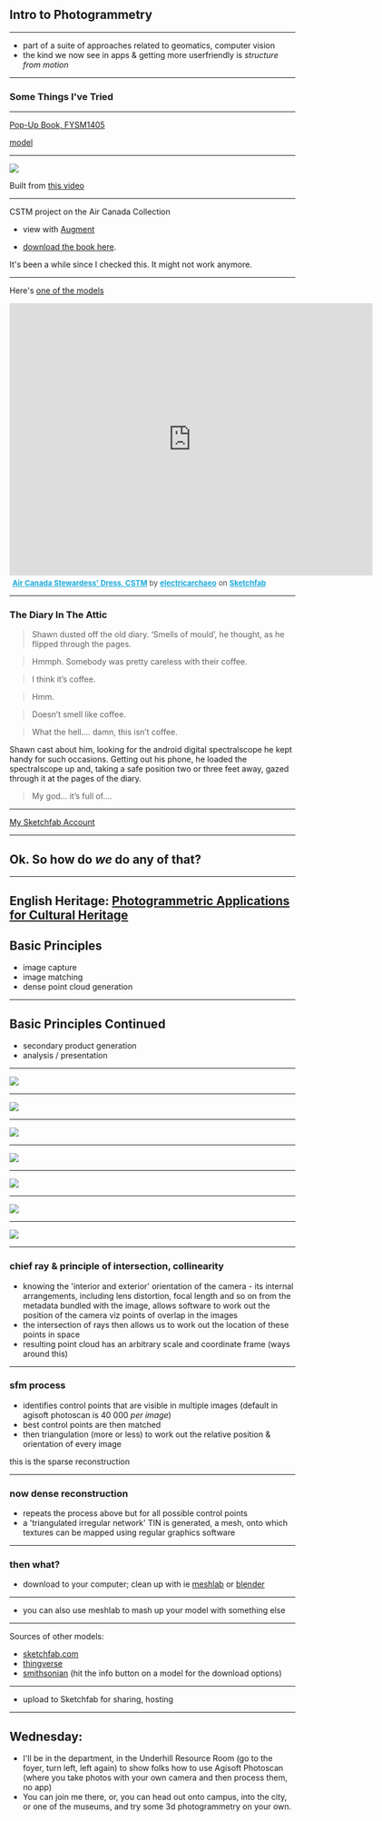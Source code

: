 <section data-background="3812/jan15-1.JPG">

# Intro to Photogrammetry

---

+ part of a suite of approaches related to geomatics, computer vision
+ the kind we now see in apps & getting more userfriendly is _structure from motion_

---

### Some Things I've Tried

---

[Pop-Up Book, FYSM1405](https://electricarchaeologist.files.wordpress.com/2012/05/fysm1405_cover_and_book_2.pdf)

[model](https://p3d.in/zwPEM/spin)

---

![](3812/pompeii-book.jpg)

Built from [this video](https://youtu.be/EfeSZ7KTVnQ)

---

CSTM project on the Air Canada Collection

- view with [Augment](https://play.google.com/store/apps/details?id=com.ar.augment&hl=en)

- [download the book here](http://5702x.graeworks.net/wp-content/uploads/2014/04/version-for-web-april112014-2.pdf). 

It's been a while since I checked this. It might not work anymore. 

---

Here's [one of the models](https://sketchfab.com/models/e24007259dda4d08865838ddc5addcf4)
<div class="sketchfab-embed-wrapper"><iframe width="640" height="480" src="https://sketchfab.com/models/e24007259dda4d08865838ddc5addcf4/embed" frameborder="0" allowvr allowfullscreen mozallowfullscreen="true" webkitallowfullscreen="true" onmousewheel=""></iframe>

<p style="font-size: 13px; font-weight: normal; margin: 5px; color: #4A4A4A;">
    <a href="https://sketchfab.com/models/e24007259dda4d08865838ddc5addcf4?utm_medium=embed&utm_source=website&utm_campain=share-popup" target="_blank" style="font-weight: bold; color: #1CAAD9;">Air Canada Stewardess&#39; Dress, CSTM</a>
    by <a href="https://sketchfab.com/electricarchaeo?utm_medium=embed&utm_source=website&utm_campain=share-popup" target="_blank" style="font-weight: bold; color: #1CAAD9;">electricarchaeo</a>
    on <a href="https://sketchfab.com?utm_medium=embed&utm_source=website&utm_campain=share-popup" target="_blank" style="font-weight: bold; color: #1CAAD9;">Sketchfab</a>
</p>
</div>

---

<section data-background="https://electricarchaeologist.files.wordpress.com/2015/07/m1.jpg">

# The Diary In The Attic

>Shawn dusted off the old diary. ‘Smells of mould’, he thought, as he flipped through the pages.

> Hmmph. Somebody was pretty careless with their coffee.

> I think it’s coffee.

> Hmm.

> Doesn’t smell like coffee. 

> What the hell…. damn, this isn’t coffee.

Shawn cast about him, looking for the android digital spectralscope he kept handy for such occasions. Getting out his phone, he loaded the spectralscope up and, taking a safe position two or three feet away, gazed through it at the pages of the diary.

> My god… it’s full of….

---

[My Sketchfab Account](https://sketchfab.com/electricarchaeo)

---

## Ok. So how do _we_ do any of that?

---

English Heritage: [Photogrammetric Applications for Cultural Heritage](https://historicengland.org.uk/images-books/publications/photogrammetric-applications-for-cultural-heritage/)
---

## Basic Principles

- image capture
- image matching
- dense point cloud generation

---

## Basic Principles Continued

- secondary product generation
- analysis / presentation

---

![](3812/jan15-1.JPG)

---

![](3812/jan15-2.JPG)

---

![](3812/jan15-3.JPG)

---

![](3812/jan15-4.JPG)

---

![](3812/jan15-5.JPG)

---

![](3812/jan15-6.JPG)

---

![](3812/jan15-7.JPG)

---

### chief ray & principle of intersection, collinearity

- knowing the 'interior and exterior' orientation of the camera - its internal arrangements, including lens distortion, focal length and so on from the metadata bundled with the image, allows software to work out the position of the camera viz points of overlap in the images
- the intersection of rays then allows us to work out the location of these points in space
- resulting point cloud has an arbitrary scale and coordinate frame (ways around this)

---

### sfm process
- identifies control points that are visible in multiple images (default in agisoft photoscan is 40 000 _per image_)
- best control points are then matched
- then triangulation (more or less) to work out the relative position & orientation of every image

this is the sparse reconstruction

---

### now dense reconstruction

- repeats the process above but for all possible control points
- a 'triangulated irregular network' TIN is generated, a mesh, onto which textures can be mapped using regular graphics software

---

### then what?

- download to your computer; clean up with ie [meshlab](http://www.meshlab.net/) or [blender](https://www.blender.org/)

---

- you can also use meshlab to mash up your model with something else

---

Sources of other models:

- [sketchfab.com](http://sketchfab.com)
- [thingverse](https://www.thingiverse.com/)
- [smithsonian](https://3d.si.edu/browser/) (hit the info button on a model for the download options)

---

- upload to Sketchfab for sharing, hosting

---

## Wednesday:

- I'll be in the department, in the Underhill Resource Room (go to the foyer, turn left, left again) to show folks how to use Agisoft Photoscan (where you take photos with your own camera and then process them, no app)
- You can join me there, or, you can head out onto campus, into the city, or one of the museums, and try some 3d photogrammetry on your own.

